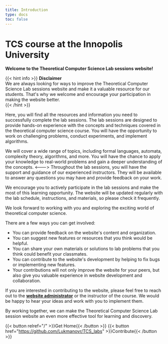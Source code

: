 ```yaml
---
title: Introduction
type: docs
toc: false
---
```


# **TCS course at the Innopolis University**
**Welcome to the Theoretical Computer Science Lab sessions website!**


{{< hint info >}}
**Disclaimer**  
We are always looking for ways to improve the Theoretical Computer Science Lab sessions website and make it a valuable resource for our students. That's why we welcome and encourage your participation in making the website better.  
{{< /hint >}}

Here, you will find all the resources and information you need to successfully complete the lab sessions. The lab sessions are designed to provide hands-on experience with the concepts and techniques covered in the theoretical computer science course. You will have the opportunity to work on challenging problems, conduct experiments, and implement algorithms.

We will cover a wide range of topics, including formal languages, automata, complexity theory, algorithms, and more. You will have the chance to apply your knowledge to real-world problems and gain a deeper understanding of the concepts.
<--->
Throughout the lab sessions, you will have the support and guidance of our experienced instructors. They will be available to answer any questions you may have and provide feedback on your work.

We encourage you to actively participate in the lab sessions and make the most of this learning opportunity. The website will be updated regularly with the lab schedule, instructions, and materials, so please check it frequently.

We look forward to working with you and exploring the exciting world of theoretical computer science.  


There are a few ways you can get involved:
- You can provide feedback on the website's content and organization.
- You can suggest new features or resources that you think would be helpful.
- You can share your own materials or solutions to lab problems that you think could benefit your classmates.
- You can contribute to the website's development by helping to fix bugs or implementing new features.
- Your contributions will not only improve the website for your peers, but also give you valuable experience in website development and collaboration.  

If you are interested in contributing to the website, please feel free to reach out to the [**website administrator**](r.lukmanov@innopolis.ru) or the instructor of the course. We would be happy to hear your ideas and work with you to implement them.  

By working together, we can make the Theoretical Computer Science Lab session website an even more effective tool for learning and discovery.

{{< button relref="/" >}}Get Home{{< /button >}}
{{< button href="https://github.com/Lukmanovr/TCS_labs" >}}Contribute{{< /button >}}